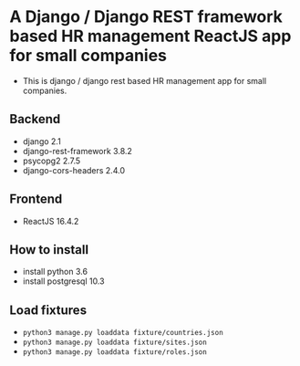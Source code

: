 # A Django / Django REST framework based HR management ReactJS app for small companies

- This is django / django rest based HR management app for small companies.

## Backend
  - django 2.1
  - django-rest-framework 3.8.2
  - psycopg2 2.7.5
  - django-cors-headers 2.4.0
  
## Frontend
  - ReactJS 16.4.2
  
## How to install
  - install python 3.6
  - install postgresql 10.3
  
## Load fixtures
  - `python3 manage.py loaddata fixture/countries.json`
  - `python3 manage.py loaddata fixture/sites.json`
  - `python3 manage.py loaddata fixture/roles.json`
